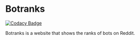 # Botranks
[![Codacy Badge](https://api.codacy.com/project/badge/Grade/3e36f1f5852b4eb5b7ff1d2b15b9daf0)](https://www.codacy.com/manual/Brandawg93/Botranks?utm_source=github.com&amp;utm_medium=referral&amp;utm_content=Brandawg93/Botranks&amp;utm_campaign=Badge_Grade)

Botranks is a website that shows the ranks of bots on Reddit.